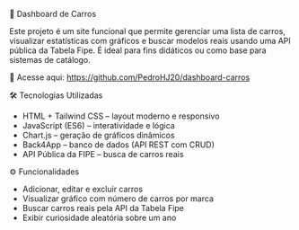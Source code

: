 🚗 Dashboard de Carros

Este projeto é um site funcional que permite gerenciar uma lista de carros, visualizar estatísticas com gráficos e buscar modelos reais usando uma API pública da Tabela Fipe. É ideal para fins didáticos ou como base para sistemas de catálogo.

🔗 Acesse aqui: https://github.com/PedroHJ20/dashboard-carros


🛠️ Tecnologias Utilizadas

- HTML + Tailwind CSS – layout moderno e responsivo
- JavaScript (ES6) – interatividade e lógica
- Chart.js – geração de gráficos dinâmicos
- Back4App – banco de dados (API REST com CRUD)
- API Pública da FIPE – busca de carros reais



 ⚙️ Funcionalidades

-  Adicionar, editar e excluir carros
-  Visualizar gráfico com número de carros por marca
-  Buscar carros reais pela API da Tabela Fipe
-  Exibir curiosidade aleatória sobre um ano

